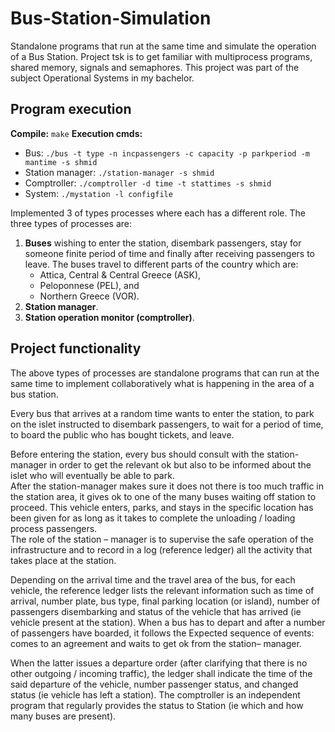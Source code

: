 # Bus-Station-Simulation
Standalone programs that run at the same time and simulate the operation of a Bus Station. Project tsk is to get familiar with multiprocess programs, shared memory, signals and semaphores. This project was part of the subject Operational Systems in my bachelor.

## Program execution
__Compile:__ ```make``` 
__Execution cmds:__
 - Bus: ```./bus -t type -n incpassengers -c capacity -p parkperiod -m mantime -s shmid ```
 - Station manager: ``` ./station-manager -s shmid ```
 - Comptroller: ``` ./comptroller -d time -t stattimes -s shmid ```
 - System: ``` ./mystation -l configfile ```
 
Implemented 3 of types processes where each has a different role. The three types of processes are:
1. __Buses__ wishing to enter the station, disembark passengers, stay for someone finite period of time and finally after receiving passengers to leave. The buses travel to different parts of the country which are: 
    - Attica, Central & Central Greece (ASK),
    - Peloponnese (PEL), and 
    - Northern Greece (VOR).
2. __Station manager__. 
3. __Station operation monitor (comptroller)__.

## Project functionality
The above types of processes are standalone programs that can run at the same time
to implement collaboratively what is happening in the area of a bus station. 

Every bus that arrives at a random time wants to enter the station, to park on the islet
instructed to disembark passengers, to wait for a period of time, to board the public
who has bought tickets, and leave. 

Before entering the station, every bus should
consult with the station-manager in order to get the relevant ok but also to be informed about the islet
who will eventually be able to park. \
After the station-manager makes sure it does not there is too much traffic in the station area, it gives ok to one of the many buses waiting  off station to proceed. This vehicle enters, parks, and stays in the specific location
has been given for as long as it takes to complete the unloading / loading process
passengers. \
The role of the station – manager is to supervise the safe operation of the infrastructure and to record in
a log (reference ledger) all the activity that takes place at the station. 

Depending on the arrival time and the travel area of the bus, for each vehicle, the reference ledger lists the
relevant information such as time of arrival, number plate, bus type, final parking location (or island),
number of passengers disembarking and status of the vehicle that has arrived (ie vehicle present at the station).
When a bus has to depart and after a number of passengers have boarded, it follows the
Expected sequence of events: comes to an agreement and waits to get ok from the station–
manager. 

When the latter issues a departure order (after clarifying that there is no other outgoing / incoming traffic), the ledger shall indicate the time of the said departure of the vehicle, number
passenger status, and changed status (ie vehicle has left a station).
The comptroller is an independent program that regularly provides the status to
Station (ie which and how many buses are present). 
